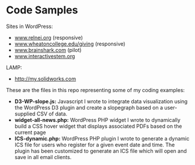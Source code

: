 # Code Samples
Sites in WordPress:
* www.relnei.org (responsive)
* www.wheatoncollege.edu/giving (responsive)
* www.brainshark.com (pilot)
* www.interactivestem.org

LAMP:
* http://my.solidworks.com

These are the files in this repo representing some of my coding examples:

* **D3-WP-slope.js:** Javascript I wrote to integrate data visualization using the WordPress D3 plugin and create a slopegraph based on a user-supplied CSV of data.
* **widget-all-news.php:** WordPress PHP widget I wrote to dynamically build a CSS hover widget that displays associated PDFs based on the current page 
* **ICS-dynamic.php:** WordPress PHP plugin I wrote to generate a dynamic ICS file for users who register for a given event date and time. The plugin has been customized to generate an ICS file which will open and save in all email clients.
